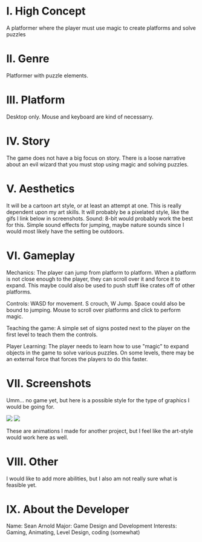 # I. High Concept #
A platformer where the player must use magic to 
create platforms and solve puzzles
	
# II. Genre #
Platformer with puzzle elements.
	
# III. Platform #
Desktop only. Mouse and keyboard are kind of necessarry.
	
# IV. Story #
The game does not have a big focus on story. There is a
loose narrative about an evil wizard that you must stop
using magic and solving puzzles.
	
# V. Aesthetics #
It will be a cartoon art style, or at least an attempt at one. This is really dependent upon my 
art skills. It will probably be a pixelated style, like the gifs I link below in screenshots.
Sound: 8-bit would probably work the best for this. Simple 
sound effects for jumping, maybe nature sounds since 
I would most likely have the setting be outdoors.
	
# VI. Gameplay #
Mechanics: The player can jump from platform to platform. 
When a platform is not close enough to the player, they 
can scroll over it and force it to expand. This maybe 
could also be used to push stuff like crates off of other
platforms.

Controls: WASD for movement. S crouch, W Jump. Space 
could also be bound to jumping. Mouse to scroll over 
platforms and click to perform magic.

Teaching the game: A simple set of signs posted next 
to the player on the first level to teach them the
controls.

Player Learning: The player needs to learn how to use 
"magic" to expand objects in the game to solve various
puzzles. On some levels, there may be an external force 
that forces the players to do this faster.
	
# VII. Screenshots #
Umm... no game yet, but here is a possible style for the 
type of graphics I would be going for.

![](https://mir-s3-cdn-cf.behance.net/project_modules/disp/ee192a56305671.59a8938a4a9ee.gif)
![](https://mir-s3-cdn-cf.behance.net/project_modules/disp/4b8de156305671.59a8938a48e5c.gif)

These are animations I made for another project, 
but I feel like the art-style would work here as well.

# VIII. Other #
I would like to add more abilities, but I also am not really
sure what is feasible yet. 

# IX. About the Developer #
Name: Sean Arnold
Major: Game Design and Development
Interests: Gaming, Animating, Level Design, coding (somewhat)
